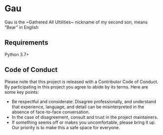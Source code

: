 # Gau

Gau is the ~Gathered All Ultilities~ nickname of my second son, means "Bear" in English

## Requirements

Python 3.7+

## Code of Conduct

Please note that this project is released with a Contributor Code of Conduct. By participating in this project you agree to abide by its terms. Here are some key points:

- Be respectful and considerate: Disagree professionally, and understand that experience, language, and detail can be misinterpreted in the absence of face-to-face conversation.
- In the case of disagreement, consult and trust in the project maintainers.
- If something seems off or makes you uncomfortable, please bring it up. Our priority is to make this a safe space for everyone.
